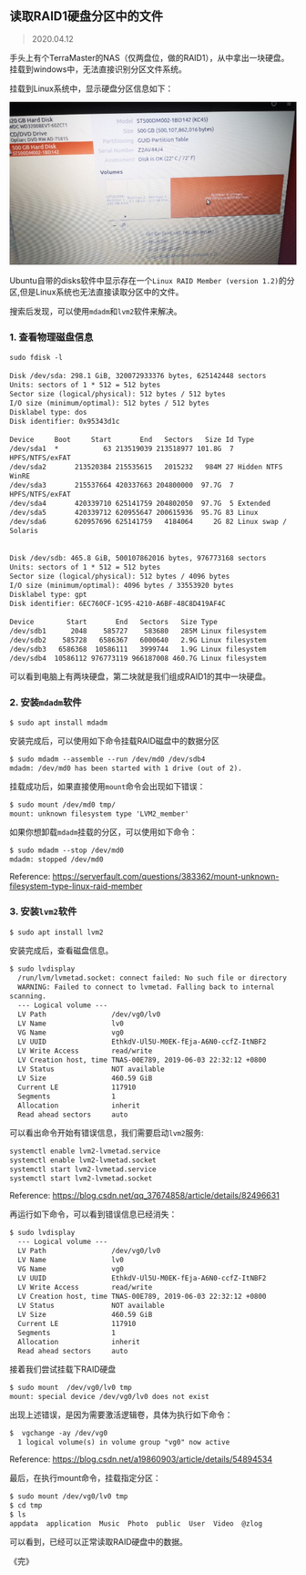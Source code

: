 ## 读取RAID1硬盘分区中的文件

> 2020.04.12

手头上有个TerraMaster的NAS（仅两盘位，做的RAID1），从中拿出一块硬盘。挂载到windows中，无法直接识别分区文件系统。

挂载到Linux系统中，显示硬盘分区信息如下：

<img src="imgs/disk_partition_info.jpg" alt="disk_partition_info" />

Ubuntu自带的disks软件中显示存在一个`Linux RAID Member (version 1.2)`的分区,但是Linux系统也无法直接读取分区中的文件。

搜索后发现，可以使用`mdadm`和`lvm2`软件来解决。

### 1. 查看物理磁盘信息

```
sudo fdisk -l

Disk /dev/sda: 298.1 GiB, 320072933376 bytes, 625142448 sectors
Units: sectors of 1 * 512 = 512 bytes
Sector size (logical/physical): 512 bytes / 512 bytes
I/O size (minimum/optimal): 512 bytes / 512 bytes
Disklabel type: dos
Disk identifier: 0x95343d1c

Device     Boot     Start       End   Sectors   Size Id Type
/dev/sda1  *           63 213519039 213518977 101.8G  7 HPFS/NTFS/exFAT
/dev/sda2       213520384 215535615   2015232   984M 27 Hidden NTFS WinRE
/dev/sda3       215537664 420337663 204800000  97.7G  7 HPFS/NTFS/exFAT
/dev/sda4       420339710 625141759 204802050  97.7G  5 Extended
/dev/sda5       420339712 620955647 200615936  95.7G 83 Linux
/dev/sda6       620957696 625141759   4184064     2G 82 Linux swap / Solaris


Disk /dev/sdb: 465.8 GiB, 500107862016 bytes, 976773168 sectors
Units: sectors of 1 * 512 = 512 bytes
Sector size (logical/physical): 512 bytes / 4096 bytes
I/O size (minimum/optimal): 4096 bytes / 33553920 bytes
Disklabel type: gpt
Disk identifier: 6EC760CF-1C95-4210-A6BF-48C8D419AF4C

Device        Start       End   Sectors   Size Type
/dev/sdb1      2048    585727    583680   285M Linux filesystem
/dev/sdb2    585728   6586367   6000640   2.9G Linux filesystem
/dev/sdb3   6586368  10586111   3999744   1.9G Linux filesystem
/dev/sdb4  10586112 976773119 966187008 460.7G Linux filesystem

```

可以看到电脑上有两块硬盘，第二块就是我们组成RAID1的其中一块硬盘。


### 2. 安装`mdadm`软件

```
$ sudo apt install mdadm
```

安装完成后，可以使用如下命令挂载RAID磁盘中的数据分区

```
$ sudo mdadm --assemble --run /dev/md0 /dev/sdb4
mdadm: /dev/md0 has been started with 1 drive (out of 2).
```

挂载成功后，如果直接使用`mount`命令会出现如下错误：

```
$ sudo mount /dev/md0 tmp/
mount: unknown filesystem type 'LVM2_member'
```

如果你想卸载`mdadm`挂载的分区，可以使用如下命令：

```
$ sudo mdadm --stop /dev/md0
mdadm: stopped /dev/md0
```

Reference: https://serverfault.com/questions/383362/mount-unknown-filesystem-type-linux-raid-member

### 3. 安装`lvm2`软件

```
$ sudo apt install lvm2
```

安装完成后，查看磁盘信息。

```
$ sudo lvdisplay
  /run/lvm/lvmetad.socket: connect failed: No such file or directory
  WARNING: Failed to connect to lvmetad. Falling back to internal scanning.
  --- Logical volume ---
  LV Path                /dev/vg0/lv0
  LV Name                lv0
  VG Name                vg0
  LV UUID                EthkdV-Ul5U-M0EK-fEja-A6N0-ccfZ-ItNBF2
  LV Write Access        read/write
  LV Creation host, time TNAS-00E789, 2019-06-03 22:32:12 +0800
  LV Status              NOT available
  LV Size                460.59 GiB
  Current LE             117910
  Segments               1
  Allocation             inherit
  Read ahead sectors     auto

```

可以看出命令开始有错误信息，我们需要启动`lvm2`服务:

```
systemctl enable lvm2-lvmetad.service
systemctl enable lvm2-lvmetad.socket
systemctl start lvm2-lvmetad.service
systemctl start lvm2-lvmetad.socket
```

Reference: https://blog.csdn.net/qq_37674858/article/details/82496631

再运行如下命令，可以看到错误信息已经消失：

```
$ sudo lvdisplay
  --- Logical volume ---
  LV Path                /dev/vg0/lv0
  LV Name                lv0
  VG Name                vg0
  LV UUID                EthkdV-Ul5U-M0EK-fEja-A6N0-ccfZ-ItNBF2
  LV Write Access        read/write
  LV Creation host, time TNAS-00E789, 2019-06-03 22:32:12 +0800
  LV Status              NOT available
  LV Size                460.59 GiB
  Current LE             117910
  Segments               1
  Allocation             inherit
  Read ahead sectors     auto
```

接着我们尝试挂载下RAID硬盘

```
$ sudo mount  /dev/vg0/lv0 tmp
mount: special device /dev/vg0/lv0 does not exist
```

出现上述错误，是因为需要激活逻辑卷，具体为执行如下命令：

```
$  vgchange -ay /dev/vg0
  1 logical volume(s) in volume group "vg0" now active
```

Reference: https://blog.csdn.net/a19860903/article/details/54894534

最后，在执行mount命令，挂载指定分区：

```
$ sudo mount /dev/vg0/lv0 tmp
$ cd tmp
$ ls
appdata  application  Music  Photo  public  User  Video  @zlog
```

可以看到，已经可以正常读取RAID硬盘中的数据。

《完》